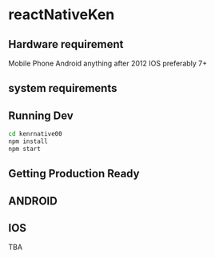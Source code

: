 # reactNativeKen

## Hardware requirement
Mobile Phone
    Android anything after 2012
    IOS preferably 7+

## system requirements


## Running Dev

``` bash
cd kenrnative00 
npm install
npm start
``` 


## Getting Production Ready

## ANDROID


##  IOS
TBA
